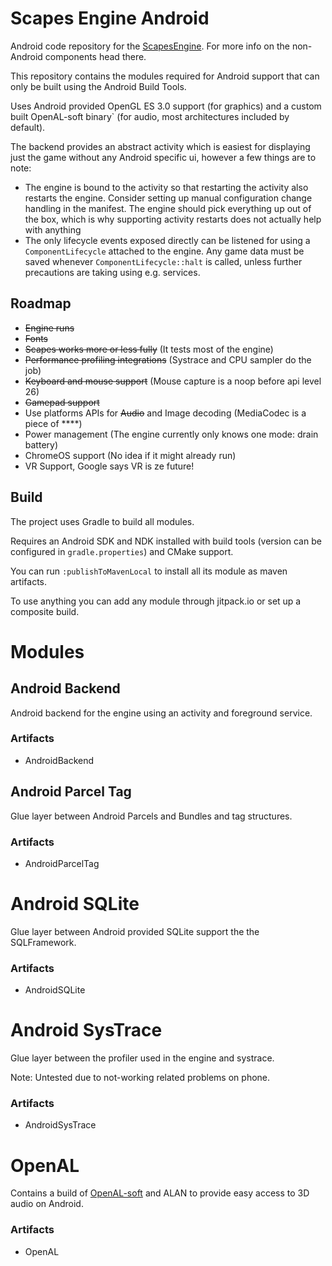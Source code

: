 # Scapes Engine Android
Android code repository for the
[ScapesEngine](https://github.com/Tobi29/ScapesEngine).
For more info on the non-Android components head there.

This repository contains the modules required for Android support that can only
be built using the Android Build Tools.

Uses Android provided OpenGL ES 3.0 support (for graphics) and a custom built
OpenAL-soft binary` (for audio, most architectures included by default).

The backend provides an abstract activity which is easiest for displaying
just the game without any Android specific ui, however a few things are to note:
  * The engine is bound to the activity so that restarting the activity also
    restarts the engine. Consider setting up manual configuration change
    handling in the manifest. The engine should pick everything up out of the
    box, which is why supporting activity restarts does not actually help with
    anything
  * The only lifecycle events exposed directly can be listened for using a
    `ComponentLifecycle` attached to the engine. Any game data must be saved
    whenever `ComponentLifecycle::halt` is called, unless further precautions
    are taking using e.g. services.

## Roadmap
  * ~~Engine runs~~
  * ~~Fonts~~
  * ~~Scapes works more or less fully~~ (It tests most of the engine)
  * ~~Performance profiling integrations~~ (Systrace and CPU sampler do the job)
  * ~~Keyboard and mouse support~~ (Mouse capture is a noop before api level 26)
  * ~~Gamepad support~~
  * Use platforms APIs for ~~Audio~~ and Image decoding (MediaCodec is a piece
    of ****)
  * Power management (The engine currently only knows one mode: drain battery)
  * ChromeOS support (No idea if it might already run)
  * VR Support, Google says VR is ze future!

## Build
The project uses Gradle to build all modules.

Requires an Android SDK and NDK installed with build tools (version can be
configured in `gradle.properties`) and CMake support.

You can run `:publishToMavenLocal` to install all its module as maven artifacts.

To use anything you can add any module through jitpack.io or set up a composite
build.

# Modules

## Android Backend
Android backend for the engine using an activity and foreground service.

### Artifacts
  * AndroidBackend

## Android Parcel Tag
Glue layer between Android Parcels and Bundles and tag structures.

### Artifacts
  * AndroidParcelTag

# Android SQLite
Glue layer between Android provided SQLite support the the SQLFramework.

### Artifacts
  * AndroidSQLite

# Android SysTrace
Glue layer between the profiler used in the engine and systrace.

Note: Untested due to not-working related problems on phone.

### Artifacts
  * AndroidSysTrace

# OpenAL
Contains a build of [OpenAL-soft](https://github.com/kcat/openal-soft) and ALAN
to provide easy access to 3D audio on Android.

### Artifacts
  * OpenAL
